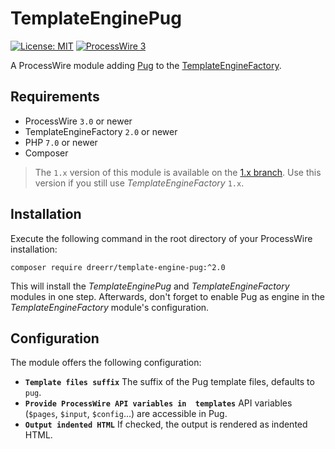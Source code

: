 # TemplateEnginePug

[![License: MIT](https://img.shields.io/badge/License-MIT-blue.svg)](https://opensource.org/licenses/MIT)
[![ProcessWire 3](https://img.shields.io/badge/ProcessWire-3.x-orange.svg)](https://github.com/processwire/processwire)

A ProcessWire module adding [Pug](https://github.com/pug-php/pug) to the [TemplateEngineFactory](https://github.com/wanze/TemplateEngineFactory).

## Requirements

* ProcessWire `3.0` or newer
* TemplateEngineFactory `2.0` or newer
* PHP `7.0` or newer
* Composer

> The `1.x` version of this module is available on the [1.x branch](https://github.com/dreerr/TemplateEnginePug/tree/1.x).
Use this version if you still use _TemplateEngineFactory_ `1.x`.

## Installation

Execute the following command in the root directory of your ProcessWire installation:

```
composer require dreerr/template-engine-pug:^2.0
```

This will install the _TemplateEnginePug_ and _TemplateEngineFactory_ modules in one step. Afterwards, don't forget
to enable Pug as engine in the _TemplateEngineFactory_ module's configuration.

## Configuration

The module offers the following configuration:

* **`Template files suffix`** The suffix of the Pug template files, defaults to `pug`.
* **`Provide ProcessWire API variables in  templates`** API variables (`$pages`, `$input`, `$config`...)
are accessible in Pug.
* **`Output indented HTML`** If checked, the output is rendered as indented HTML.